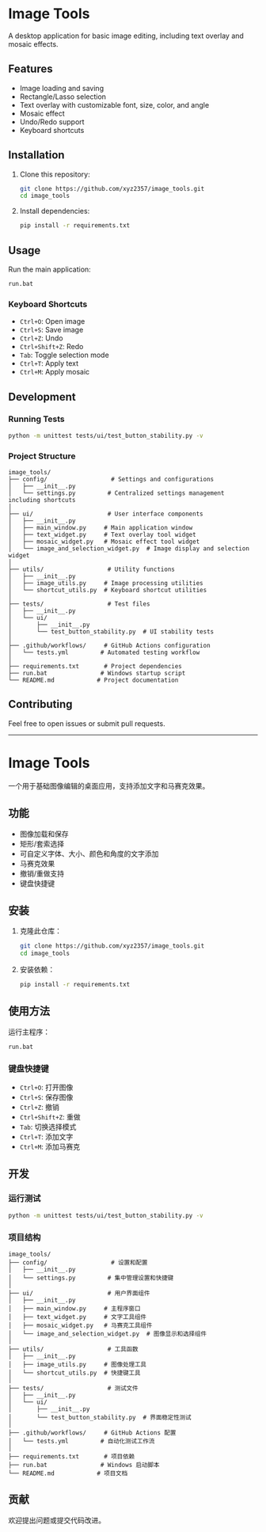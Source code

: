 # Image Tools

A desktop application for basic image editing, including text overlay and mosaic effects.

## Features

- Image loading and saving
- Rectangle/Lasso selection
- Text overlay with customizable font, size, color, and angle
- Mosaic effect
- Undo/Redo support
- Keyboard shortcuts

## Installation

1. Clone this repository:
   ```bash
   git clone https://github.com/xyz2357/image_tools.git
   cd image_tools
   ```

2. Install dependencies:
   ```bash
   pip install -r requirements.txt
   ```

## Usage

Run the main application:
```bash
run.bat
```

### Keyboard Shortcuts

- `Ctrl+O`: Open image
- `Ctrl+S`: Save image
- `Ctrl+Z`: Undo
- `Ctrl+Shift+Z`: Redo
- `Tab`: Toggle selection mode
- `Ctrl+T`: Apply text
- `Ctrl+M`: Apply mosaic

## Development

### Running Tests
```bash
python -m unittest tests/ui/test_button_stability.py -v
```

### Project Structure
```plaintext
image_tools/
├── config/                  # Settings and configurations 
│   ├── __init__.py
│   └── settings.py         # Centralized settings management including shortcuts
│
├── ui/                     # User interface components
│   ├── __init__.py
│   ├── main_window.py     # Main application window
│   ├── text_widget.py     # Text overlay tool widget
│   ├── mosaic_widget.py   # Mosaic effect tool widget
│   └── image_and_selection_widget.py  # Image display and selection widget
│
├── utils/                  # Utility functions
│   ├── __init__.py
│   ├── image_utils.py     # Image processing utilities
│   └── shortcut_utils.py  # Keyboard shortcut utilities
│
├── tests/                  # Test files
│   ├── __init__.py
│   └── ui/
│       ├── __init__.py
│       └── test_button_stability.py  # UI stability tests
│
├── .github/workflows/     # GitHub Actions configuration
│   └── tests.yml         # Automated testing workflow
│
├── requirements.txt       # Project dependencies
├── run.bat               # Windows startup script
└── README.md            # Project documentation
```

## Contributing

Feel free to open issues or submit pull requests.

---

# Image Tools

一个用于基础图像编辑的桌面应用，支持添加文字和马赛克效果。

## 功能

- 图像加载和保存
- 矩形/套索选择
- 可自定义字体、大小、颜色和角度的文字添加
- 马赛克效果
- 撤销/重做支持
- 键盘快捷键

## 安装

1. 克隆此仓库：
   ```bash
   git clone https://github.com/xyz2357/image_tools.git
   cd image_tools
   ```

2. 安装依赖：
   ```bash
   pip install -r requirements.txt
   ```

## 使用方法

运行主程序：
```bash
run.bat
```

### 键盘快捷键

- `Ctrl+O`: 打开图像
- `Ctrl+S`: 保存图像
- `Ctrl+Z`: 撤销
- `Ctrl+Shift+Z`: 重做
- `Tab`: 切换选择模式
- `Ctrl+T`: 添加文字
- `Ctrl+M`: 添加马赛克

## 开发

### 运行测试
```bash
python -m unittest tests/ui/test_button_stability.py -v
```

### 项目结构
```plaintext
image_tools/
├── config/                  # 设置和配置 
│   ├── __init__.py
│   └── settings.py         # 集中管理设置和快捷键
│
├── ui/                     # 用户界面组件
│   ├── __init__.py
│   ├── main_window.py     # 主程序窗口
│   ├── text_widget.py     # 文字工具组件
│   ├── mosaic_widget.py   # 马赛克工具组件
│   └── image_and_selection_widget.py  # 图像显示和选择组件
│
├── utils/                  # 工具函数
│   ├── __init__.py
│   ├── image_utils.py     # 图像处理工具
│   └── shortcut_utils.py  # 快捷键工具
│
├── tests/                  # 测试文件
│   ├── __init__.py
│   └── ui/
│       ├── __init__.py
│       └── test_button_stability.py  # 界面稳定性测试
│
├── .github/workflows/     # GitHub Actions 配置
│   └── tests.yml         # 自动化测试工作流
│
├── requirements.txt       # 项目依赖
├── run.bat               # Windows 启动脚本
└── README.md            # 项目文档
```

## 贡献

欢迎提出问题或提交代码改进。